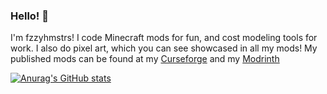 ### Hello! 🐹
I'm fzzyhmstrs! I code Minecraft mods for fun, and cost modeling tools for work. I also do pixel art, which you can see showcased in all my mods! My published mods can be found at my [Curseforge](https://www.curseforge.com/members/fzzyhmstrs/projects) and my [Modrinth](https://modrinth.com/user/fzzyhmstrs)

[![Anurag's GitHub stats](https://github-readme-stats.vercel.app/api?username=fzzyhmstrs&theme=github_dark)](https://github.com/anuraghazra/github-readme-stats)
